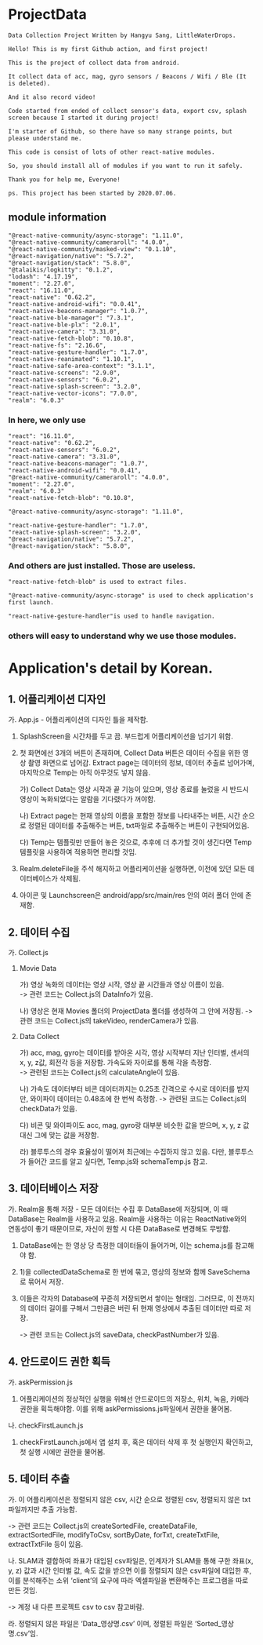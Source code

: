 # ProjectData
    Data Collection Project Written by Hangyu Sang, LittleWaterDrops.

    Hello! This is my first Github action, and first project!

    This is the project of collect data from android.

    It collect data of acc, mag, gyro sensors / Beacons / Wifi / Ble (It is deleted).

    And it also record video!

    Code started from ended of collect sensor's data, export csv, splash screen because I started it during project!

    I'm starter of Github, so there have so many strange points, but please understand me.

    This code is consist of lots of other react-native modules. 

    So, you should install all of modules if you want to run it safely.

    Thank you for help me, Everyone!

    ps. This project has been started by 2020.07.06.

## module information
    "@react-native-community/async-storage": "1.11.0",
    "@react-native-community/cameraroll": "4.0.0",
    "@react-native-community/masked-view": "0.1.10",
    "@react-navigation/native": "5.7.2",
    "@react-navigation/stack": "5.8.0",
    "@talaikis/logkitty": "0.1.2",
    "lodash": "4.17.19",
    "moment": "2.27.0",
    "react": "16.11.0",
    "react-native": "0.62.2",
    "react-native-android-wifi": "0.0.41",
    "react-native-beacons-manager": "1.0.7",
    "react-native-ble-manager": "7.3.1",
    "react-native-ble-plx": "2.0.1",
    "react-native-camera": "3.31.0",
    "react-native-fetch-blob": "0.10.8",
    "react-native-fs": "2.16.6",
    "react-native-gesture-handler": "1.7.0",
    "react-native-reanimated": "1.10.1",
    "react-native-safe-area-context": "3.1.1",
    "react-native-screens": "2.9.0",
    "react-native-sensors": "6.0.2",
    "react-native-splash-screen": "3.2.0",
    "react-native-vector-icons": "7.0.0",
    "realm": "6.0.3"

### In here, we only use

    "react": "16.11.0",
    "react-native": "0.62.2",
    "react-native-sensors": "6.0.2",
    "react-native-camera": "3.31.0",
    "react-native-beacons-manager": "1.0.7",
    "react-native-android-wifi": "0.0.41",
    "@react-native-community/cameraroll": "4.0.0",
    "moment": "2.27.0",
    "realm": "6.0.3"
    "react-native-fetch-blob": "0.10.8",

    "@react-native-community/async-storage": "1.11.0",

    "react-native-gesture-handler": "1.7.0",
    "react-native-splash-screen": "3.2.0",
    "@react-navigation/native": "5.7.2",
    "@react-navigation/stack": "5.8.0",

### And others are just installed. Those are useless.

    "react-native-fetch-blob" is used to extract files.

    "@react-native-community/async-storage" is used to check application's first launch.

    "react-native-gesture-handler"is used to handle navigation.

### others will easy to understand why we use those modules.

# Application's detail by Korean.

## 1. 어플리케이션 디자인

가. App.js - 어플리케이션의 디자인 틀을 제작함.

1) SplashScreen을 시간차를 두고 끔. 부드럽게 어플리케이션을 넘기기 위함.

2) 첫 화면에선 3개의 버튼이 존재하며, Collect Data 버튼은 데이터 수집을 위한 영상 촬영 화면으로 넘어감. Extract page는 데이터의 정보, 데이터 추출로 넘어가며, 마지막으로 Temp는 아직 아무것도 넣지 않음.

    가) Collect Data는 영상 시작과 끝 기능이 있으며, 영상 종료를 눌렀을 시 반드시 영상이 녹화되었다는 알람을 기다렸다가 꺼야함.

    나) Extract page는 현재 영상의 이름을 포함한 정보를 나타내주는 버튼, 시간 순으로 정렬된 데이터를 추출해주는 버튼, txt파일로 추출해주는 버튼이 구현되어있음.

    다) Temp는 템플릿만 만들어 놓은 것으로, 추후에 더 추가할 것이 생긴다면 Temp 템플릿을 사용하여 적용하면 편리할 것임.

3) Realm.deleteFile을 주석 해지하고 어플리케이션을 실행하면, 이전에 있던 모든 데이터베이스가 삭제됨.

4) 아이콘 및 Launchscreen은 android/app/src/main/res 안의 여러 폴더 안에 존재함.


## 2. 데이터 수집

가. Collect.js

1) Movie Data

    가) 영상 녹화의 데이터는 영상 시작, 영상 끝 시간들과 영상 이름이 있음.    
    -> 관련 코드는 Collect.js의 DataInfo가 있음.

    나) 영상은 현재 Movies 폴더의 ProjectData 폴더를 생성하여 그 안에 저장됨.
    -> 관련 코드는 Collect.js의 takeVideo, renderCamera가 있음.
 

2) Data Collect

    가) acc, mag, gyro는 데이터를 받아온 시각, 영상 시작부터 지난 인터벌, 센서의 x, y, z값, 회전각 등을 저장함. 가속도와 자이로를 통해 각을 측정함.    
    -> 관련된 코드는 Collect.js의 calculateAngle이 있음.

    나) 가속도 데이터부터 비콘 데이터까지는 0.25초 간격으로 수시로 데이터를 받지만, 와이파이 데이터는 0.48초에 한 번씩 측정함. 
    -> 관련된 코드는 Collect.js의 checkData가 있음.

    다) 비콘 및 와이파이도 acc, mag, gyro랑 대부분 비슷한 값을 받으며, x, y, z 값 대신 그에 맞는 값을 저장함.

    라) 블루투스의 경우 효율성이 떨어져 최근에는 수집하지 않고 있음. 다만, 블루투스가 들어간 코드를 알고 싶다면, Temp.js와 schemaTemp.js 참고.


## 3. 데이터베이스 저장

가. Realm을 통해 저장 - 모든 데이터는 수집 후 DataBase에 저장되며, 이 때 DataBase는 Realm을 사용하고 있음. Realm을 사용하는 이유는 ReactNative와의 연동성이 좋기 때문이므로, 자신이 원할 시 다른 DataBase로 변경해도 무방함.

1) DataBase에는 한 영상 당 측정한 데이터들이 들어가며, 이는 schema.js를 참고해야 함.

2) 1)을 collectedDataSchema로 한 번에 묶고, 영상의 정보와 함께 SaveSchema로 묶어서 저장.

3) 이들은 각자의 Database에 꾸준히 저장되면서 쌓이는 형태임. 그러므로, 이 전까지의 데이터 길이를 구해서 그만큼은 버린 뒤 현재 영상에서 추출된 데이터만 따로 저장.

    -> 관련 코드는 Collect.js의 saveData, checkPastNumber가 있음.


## 4. 안드로이드 권한 획득

가. askPermission.js

1) 어플리케이션의 정상적인 실행을 위해선 안드로이드의 저장소, 위치, 녹음, 카메라 권한을 획득해야함. 이를 위해 askPermissions.js파일에서 권한을 물어봄.

나. checkFirstLaunch.js

1) checkFirstLaunch.js에서 앱 설치 후, 혹은 데이터 삭제 후 첫 실행인지 확인하고, 첫 실행 시에만 권한을 물어봄.


## 5. 데이터 추출

가. 이 어플리케이션은 정렬되지 않은 csv, 시간 순으로 정렬된 csv, 정렬되지 않은 txt 파일까지만 추출 가능함.

 -> 관련 코드는 Collect.js의 createSortedFile, createDataFile, extractSortedFile, modifyToCsv, sortByDate, forTxt, createTxtFile, extractTxtFile 등이 있음.

나. SLAM과 결합하여 좌표가 대입된 csv파일은, 인계자가 SLAM을 통해 구한 좌표(x, y, z) 값과 시간 인터벌 값, 속도 값을 받으면 이를 정렬되지 않은 csv파일에 대입한 후, 이를 분석해주는 소위 ‘client’의 요구에 따라 엑셀파일을 변환해주는 프로그램을 따로 만든 것임.

 -> 계정 내 다른 프로젝트 csv to csv 참고바람.

라. 정렬되지 않은 파일은 ‘Data_영상명.csv’ 이며, 정렬된 파일은 ‘Sorted_영상명.csv’임.